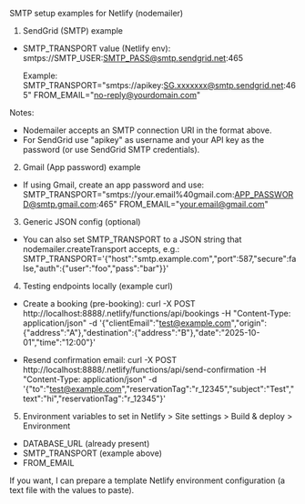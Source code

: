 SMTP setup examples for Netlify (nodemailer)

1) SendGrid (SMTP) example
- SMTP_TRANSPORT value (Netlify env):
  smtps://SMTP_USER:SMTP_PASS@smtp.sendgrid.net:465

  Example:
  SMTP_TRANSPORT="smtps://apikey:SG.xxxxxxx@smtp.sendgrid.net:465"
  FROM_EMAIL="no-reply@yourdomain.com"

Notes:
- Nodemailer accepts an SMTP connection URI in the format above.
- For SendGrid use "apikey" as username and your API key as the password (or use SendGrid SMTP credentials).

2) Gmail (App password) example
- If using Gmail, create an app password and use:
  SMTP_TRANSPORT="smtps://your.email%40gmail.com:APP_PASSWORD@smtp.gmail.com:465"
  FROM_EMAIL="your.email@gmail.com"

3) Generic JSON config (optional)
- You can also set SMTP_TRANSPORT to a JSON string that nodemailer.createTransport accepts, e.g.:
  SMTP_TRANSPORT='{"host":"smtp.example.com","port":587,"secure":false,"auth":{"user":"foo","pass":"bar"}}'

4) Testing endpoints locally (example curl)
- Create a booking (pre-booking):
  curl -X POST http://localhost:8888/.netlify/functions/api/bookings -H "Content-Type: application/json" -d '{"clientEmail":"test@example.com","origin":{"address":"A"},"destination":{"address":"B"},"date":"2025-10-01","time":"12:00"}'

- Resend confirmation email:
  curl -X POST http://localhost:8888/.netlify/functions/api/send-confirmation -H "Content-Type: application/json" -d '{"to":"test@example.com","reservationTag":"r_12345","subject":"Test","text":"hi","reservationTag":"r_12345"}'

5) Environment variables to set in Netlify > Site settings > Build & deploy > Environment
- DATABASE_URL (already present)
- SMTP_TRANSPORT (example above)
- FROM_EMAIL

If you want, I can prepare a template Netlify environment configuration (a text file with the values to paste).
